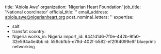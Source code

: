 title: 'Abiola Awe'
organization: 'Nigerian Heart Foundation'
job_title: 'National coordinator'
official_title: ''
email_address: abiola.awe@nigerianheart.org
post_nominal_letters: ''
expertise:
  - salt
  - transfat
country:
  - Nigeria
works_in: Nigeria
import_id: 8441d1d6-7f0e-442b-9fa0-32e594a4e4bb
id: 559cbfb5-e79d-402f-b582-ef2f64099e6f
blueprint: networking
